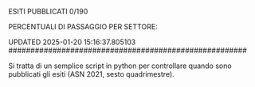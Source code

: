 ESITI PUBBLICATI 0/190 

PERCENTUALI DI PASSAGGIO PER SETTORE:

UPDATED 2025-01-20 15:16:37.805103
###################################################### 

Si tratta di un semplice script in python per controllare quando sono pubblicati gli esiti (ASN 2021, sesto quadrimestre).

